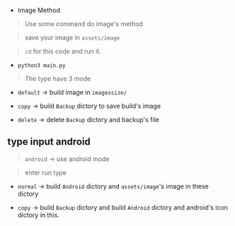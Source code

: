 
* Image Method 

> Use some command do image's method 

> save your image in ```assets/image```

> ```cd``` for this code and run it. 

* ``` python3 main.py ```

> The type have 3 mode

* ```default``` -> build image in ```imagessize/```

* ```copy``` -> build ```Backup``` dictory to save build's image

* ```delete``` -> delete ```Backup``` dictory and backup's file

## type input android

> ```android``` -> use android mode 

> enter run type 

* ```normal``` -> build ```Android``` dictory and ```assets/image```'s image in these dictory 

* ```copy``` -> build ```Backup``` dictory and build ```Android``` dictory and android's icon dictory in this.

